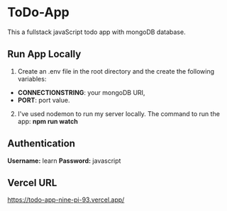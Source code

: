 # ToDo-App

This a fullstack javaScript todo app with mongoDB database.

## Run App Locally

1. Create an .env file in the root directory and the create the following variables:

- **CONNECTIONSTRING**: your mongoDB URI,
- **PORT**: port value. 

2. I've used nodemon to run my server locally.
The command to run the app: **npm run watch**

## Authentication

**Username:** learn
**Password:** javascript

## Vercel URL

https://todo-app-nine-pi-93.vercel.app/
